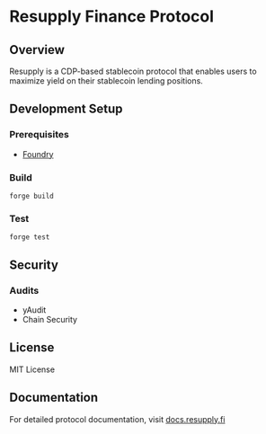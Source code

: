 # Resupply Finance Protocol

## Overview

Resupply is a CDP-based stablecoin protocol that enables users to maximize yield on their stablecoin lending positions.

## Development Setup

### Prerequisites

- [Foundry](https://book.getfoundry.sh/getting-started/installation)

### Build

```shell
forge build
```

### Test

```shell
forge test
```

## Security

### Audits

- yAudit
- Chain Security

## License

MIT License

## Documentation

For detailed protocol documentation, visit [docs.resupply.fi](https://docs.resupply.fi)

